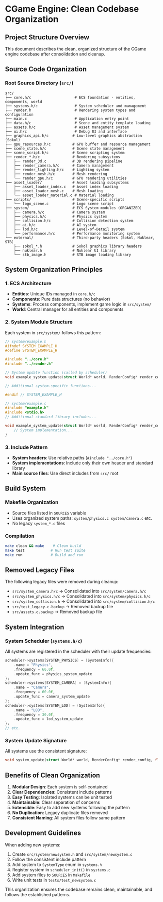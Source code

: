 # CGame Engine: Clean Codebase Organization

## Project Structure Overview

This document describes the clean, organized structure of the CGame engine codebase after consolidation and cleanup.

## Source Code Organization

### Root Source Directory (`src/`)

```
src/
├── core.h/c                    # ECS foundation - entities, components, world
├── systems.h/c                 # System scheduler and management
├── render.h                    # Rendering system types and configuration
├── main.c                      # Application entry point
├── data.h/c                    # Scene and entity template loading
├── assets.h/c                  # Asset management system
├── ui.h/c                      # Debug UI and interface
├── graphics_api.h/c           # Low-level graphics abstraction (Sokol)
├── gpu_resources.h/c          # GPU buffer and resource management
├── scene_state.h/c            # Scene state management
├── scene_script.h/c           # Scene scripting system
├── render_*.h/c               # Rendering subsystems
│   ├── render_3d.c            # 3D rendering pipeline
│   ├── render_camera.h/c      # Camera management
│   ├── render_lighting.h/c    # Lighting system
│   ├── render_mesh.h/c        # Mesh rendering
│   └── render_gpu.h/c         # GPU rendering utilities
├── asset_loader/              # Asset loading subsystems
│   ├── asset_loader_index.c   # Asset index loading
│   ├── asset_loader_mesh.c    # Mesh loading
│   └── asset_loader_material.c # Material loading
├── scripts/                   # Scene-specific scripts
│   └── logo_scene.c           # Logo scene script
├── system/                    # ECS System modules (ORGANIZED)
│   ├── camera.h/c             # Camera system
│   ├── physics.h/c            # Physics system
│   ├── collision.h/c          # Collision detection system
│   ├── ai.h/c                 # AI system
│   ├── lod.h/c                # Level-of-Detail system
│   └── performance.h/c        # Performance monitoring system
└── external/                  # Third-party headers (Sokol, Nuklear, STB)
    ├── sokol_*.h              # Sokol graphics library headers
    ├── nuklear.h              # Nuklear UI library
    └── stb_image.h            # STB image loading library
```

## System Organization Principles

### 1. ECS Architecture
- **Entities**: Unique IDs managed in `core.h/c`
- **Components**: Pure data structures (no behavior)
- **Systems**: Process components, implement game logic in `src/system/`
- **World**: Central manager for all entities and components

### 2. System Module Structure

Each system in `src/system/` follows this pattern:

```c
// system/example.h
#ifndef SYSTEM_EXAMPLE_H
#define SYSTEM_EXAMPLE_H

#include "../core.h"
#include "../render.h"

// System update function (called by scheduler)
void example_system_update(struct World* world, RenderConfig* render_config, float delta_time);

// Additional system-specific functions...

#endif // SYSTEM_EXAMPLE_H
```

```c
// system/example.c
#include "example.h"
#include <stdio.h>
// Additional standard library includes...

void example_system_update(struct World* world, RenderConfig* render_config, float delta_time) {
    // System implementation...
}
```

### 3. Include Pattern

- **System headers**: Use relative paths (`#include "../core.h"`)
- **System implementations**: Include only their own header and standard library
- **Main source files**: Use direct includes from `src/` root

## Build System

### Makefile Organization
- Source files listed in `SOURCES` variable
- Uses organized system paths: `system/physics.c system/camera.c` etc.
- No legacy `system_*.c` files

### Compilation
```bash
make clean && make    # Clean build
make test            # Run test suite
make run             # Build and run
```

## Removed Legacy Files

The following legacy files were removed during cleanup:

- `src/system_camera.h/c` → Consolidated into `src/system/camera.h/c`
- `src/system_physics.h/c` → Consolidated into `src/system/physics.h/c`
- `src/system_collision.h` → Consolidated into `src/system/collision.h/c`
- `src/test_legacy.c.backup` → Removed backup file
- `src/assets.c.backup` → Removed backup file

## System Integration

### System Scheduler (`systems.h/c`)
All systems are registered in the scheduler with their update frequencies:

```c
scheduler->systems[SYSTEM_PHYSICS] = (SystemInfo){ 
    .name = "Physics", 
    .frequency = 60.0f, 
    .update_func = physics_system_update 
};
scheduler->systems[SYSTEM_CAMERA] = (SystemInfo){ 
    .name = "Camera", 
    .frequency = 60.0f, 
    .update_func = camera_system_update 
};
scheduler->systems[SYSTEM_LOD] = (SystemInfo){ 
    .name = "LOD", 
    .frequency = 30.0f, 
    .update_func = lod_system_update 
};
// etc.
```

### System Update Signature
All systems use the consistent signature:
```c
void system_update(struct World* world, RenderConfig* render_config, float delta_time);
```

## Benefits of Clean Organization

1. **Modular Design**: Each system is self-contained
2. **Clear Dependencies**: Consistent include patterns
3. **Easy Testing**: Isolated systems can be unit tested
4. **Maintainable**: Clear separation of concerns
5. **Extensible**: Easy to add new systems following the pattern
6. **No Duplication**: Legacy duplicate files removed
7. **Consistent Naming**: All system files follow same pattern

## Development Guidelines

When adding new systems:

1. Create `src/system/newsystem.h` and `src/system/newsystem.c`
2. Follow the consistent include pattern
3. Add system to `SystemType` enum in `systems.h`
4. Register system in `scheduler_init()` in `systems.c`
5. Add system files to `SOURCES` in `Makefile`
6. Write unit tests in `tests/test_newsystem.c`

This organization ensures the codebase remains clean, maintainable, and follows the established patterns.
